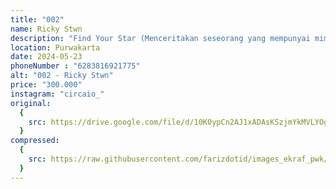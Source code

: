 ```yaml
---
title: "002"
name: Ricky Stwn
description: "Find Your Star (Menceritakan seseorang yang mempunyai mimpi dan harapan sebanyak miliyaran bintang, seketika mimpi dan harapan orang tersebut tidak bisa digapai seperti milyaran bintang yang menghiasi langit di malam hari.)"
location: Purwakarta
date: 2024-05-23
phoneNumber : "6283816921775"
alt: "002 - Ricky Stwn"
price: "300.000"
instagram: "circaio_"
original:
  {
    src: https://drive.google.com/file/d/10K0ypCn2AJ1xADAsKSzjmYkMVLYOgb1l/view?usp=sharing,
  }
compressed:
  {
    src: https://raw.githubusercontent.com/farizdotid/images_ekraf_pwk/main/purwarupa/compressed/002_ricky.jpg,
  }
---
```

